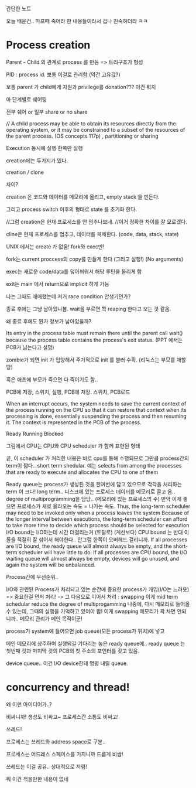 간단한 노트

오늘 배운건.. 마프때 죽어라 한 내용들이라서 겁나 친숙하더라 ㅋㅋ

# Process creation

Parent - Child 의 관계로 process 를 만듬 => 트리구조가 형성

PID : process id. 보통 이걸로 관리함 (약간 고유값?)

보통 parent 가 child에게 자원과 privilege를 donation??? 이건 뭐지

아 단계별로 쉐어링

전부 쉐어 or 일부 share or no share

// A child process may be able to obtain its resources directly from the operating system, or it may be constrained to a subset of the resources of the parent process. (OS concepts 117p) , partitioning or sharing

Execution
동시에 실행
한쪽만 실행

creation에는 두가지가 있다.

creation / clone

차이? 

creation 은 코드와 데이터를 메모리에 올리고, empty stack 을 만든다.

그리고 process switch 이후의 형태로 state 를 초기화 한다.

//그럼 creation은 현재 프로세스를 안 멈추나보네.
//이거 정확한 차이를 잘 모르겠다.

cline은 현재 프로세스를 멈추고, 데이터를 복제한다. (code, data, stack, state)

UNIX 에서는 create 가 없음!
fork와 exec만!

fork는 current proccess의 copy를 만들게 한다 (그리고 실행!) (No arguments)

exec는 새로운 code/data를 덮어씌워서 해당 루틴을 돌리게 함

exit는 main 에서 return으로 implicit 하게 가능

나는 그때도 애매했는데 저거 race condition 안생기던가?

종료 후에는 그냥 남아있나봄. wait을 부르면 쫙 reaping 한다고 보는 것 같음.

왜 종료 후에도 뭔가 정보가 남아있을까?

Its entry in the process table must remain there until the parent call wait() because the process table contains the process's exit status. (PPT 에서는 PCB가 남는다고 설명)

zombie가 되면 init 가 입양해서 주기적으로 init 를 불러 수확. (리눅스는 부모를 재할당)

혹은 애초에 부모가 죽으면 다 죽이기도 함..

PCB에 저장, 스위치, 실행, PCB에 저장. 스위치, PCB로드

When an interrupt occurs, the system needs to save the current context of the process running on the CPU so that
it can restore that context when its processing is done, essentially suspending the process and then resuming it. The context is represented in the PCB of the process.

Ready Running Blocked


그림에서 CPU는 CPU와 CPU scheduler 가 함께 표현된 형태

곧, 이 scheduler 가 처리한 내용은 바로 cpu를 통해 수행되므로 그만큼 process간의 term이 짧다.. short term shedular.
얘는 selects from among the processes that are ready to execute and allocates the CPU to one of them

Ready queue는 process가 생성된 것을 한꺼번에 담고 있으므로 각각을 처리하는 term 이 크다! long term.. 
디스크에 있는 프로세스 데이터를 메모리로 끌고 옴..
degree of multiprogramming을 담당.. (메모리에 있는 프로세스의 수)
만약 이게 좋으면 프로세스가 새로 올라오는 속도 = 나가는 속도.
Thus, the long-term scheduler may need to be invoked only when a process leaves the system
Because of the longer interval between executions, the long-term scheduler can afford to take more time to decide
which process should be selected for execution
I/O bound는 I/O하는데 시간 더걸리는거 (토탈로) (계산보다)
CPU bound 는 반대
이 둘을 적절히 잘 섞어서 해야한다.. 안그럼 한쪽이 오버헤드 걸리니까.
If all processes are I/O bound, the ready queue will
almost always be empty, and the short-term scheduler will have little to do.
If all processes are CPU bound, the I/O waiting queue will almost always be
empty, devices will go unused, and again the system will be unbalanced.

Process간에 우선순위..

I/O와 관련된 Process가 처리되고 있는 순간에 중요한 process가 개입(I/O는 느려욧) => 중요한걸 먼저 처리! -> 그 다음으로 이어서 처리 : swapping
이게 mid term schedular
reduce the degree of multiprogamming
나중에, 다시 메모리로 들어올 수 있는데, 그때의 실행을 기억하고 있어야 함! 이게 swapping
메모리가 꽉 차면 안되니까.. 메모리 관리가 메인 목적이군!

process가 system에 들어오면
job queue(모든 process가 위치)에 넣고

메인 메모리에 상주하며 실행되길 기다리는 놈은 ready queue에..
ready queue 는 첫번째 것과 마지막 것의 PCB의 첫 주소의 포인터를 갖고 있음.

device queue.. 이건 I/O device한테 명령 내릴 queue.

# concurrency and thread!

왜 이런 아이디어가..?

비싸니까!
생성도 비싸고~ 프로세스간 소통도 비싸고!

쓰레드!

프로세스는 쓰레드와 address space로 구분..

프로세스는 어드레스 스페이스를 가지니까 드릅게 비쌈!

쓰레드는 이걸 공유.. 상대적으로 저렴!

뭐 이건 적을만한 내용이 없네